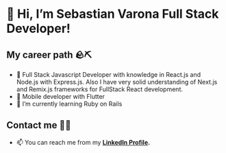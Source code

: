 # 👋 Hi, I’m Sebastian Varona Full Stack Developer!
## My career path 🪨⛏
- 👀 Full Stack Javascript Developer with knowledge in React.js and Node.js with Express.js. Also I have very solid understanding of Next.js and Remix.js frameworks for FullStack React development.
- 📱 Mobile developer with Flutter
- 🌱 I’m currently learning Ruby on Rails
## Contact me 🙋‍♂️
- 📫 You can reach me from my **[LinkedIn Profile](https://www.linkedin.com/in/juansebasva1201).**
<!--- - 💞️ I’m looking to collaborate on ... --->

<!---
sebastianvarona/sebastianvarona is a ✨ special ✨ repository because its `README.md` (this file) appears on your GitHub profile.
You can click the Preview link to take a look at your changes.
--->

